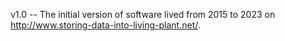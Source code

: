 v1.0 -- The initial version of software lived from 2015 to 2023 on http://www.storing-data-into-living-plant.net/.
